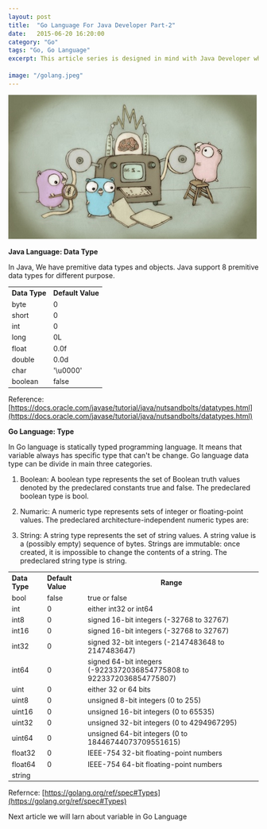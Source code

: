 ```yaml
---
layout: post
title:  "Go Language For Java Developer Part-2"
date:   2015-06-20 16:20:00
category: "Go"
tags: "Go, Go Language"
excerpt: This article series is designed in mind with Java Developer who would like to learn Go Language. 

image: "/golang.jpeg"
---
```


<img src="/assets/images/posts/golang.jpeg" alt="Go Language For Java Developer" title="Go Language For Java Developer" class="img-responsive">

**Java Language: Data Type**

In Java, We have premitive data types and objects. Java support 8 premitive data types for different purpose. 

<table >
<tbody><tr>
<th id="h1" align="left"><strong>Data Type</strong></th>
<th id="h2" align="left"><strong>Default Value</strong></th>
</tr>
<tr>
<td >byte</td>
<td >0</td>
</tr>
<tr>
<td >short</td>
<td >0</td>
</tr>
<tr>
<td >int</td>
<td >0</td>
</tr>
<tr>
<td >long</td>
<td >0L</td>
</tr>
<tr>
<td >float</td>
<td >0.0f</td>
</tr>
<tr>
<td >double</td>
<td >0.0d</td>
</tr>
<tr>
<td >char</td>
<td >'\u0000'</td>
</tr>
<tr>
<td >boolean</td>
<td >false</td>
</tr>
</tbody></table>

Reference: [https://docs.oracle.com/javase/tutorial/java/nutsandbolts/datatypes.html](https://docs.oracle.com/javase/tutorial/java/nutsandbolts/datatypes.html)

**Go Language: Type**

In Go language is statically typed programming language. It means that variable always has specific type that can't be change. Go language data type can be divide in main three categories. 

1. Boolean: A boolean type represents the set of Boolean truth values denoted by the predeclared constants true and false. The predeclared boolean type is bool.

2. Numaric: A numeric type represents sets of integer or floating-point values. The predeclared architecture-independent numeric types are:

3. String: A string type represents the set of string values. A string value is a (possibly empty) sequence of bytes. Strings are immutable: once created, it is impossible to change the contents of a string. The predeclared string type is string.


<table>
	<tr>
		<th id="h1" align="left"><strong>Data Type</strong></th>
		<th id="h2" align="left"><strong>Default Value</strong></th>
		<th>Range</th>
	</tr>
	<tr>
		<td >bool</td>
		<td >false</td>
		<td>true or false</td>
	</tr>
	<tr>
		<td >int</td>
		<td >0</td>
		<td>either int32 or int64</td>
	</tr>
	<tr>
		<td >int8</td>
		<td >0</td>
		<td>signed 16-bit integers (-32768 to 32767)</td>
	</tr>
	<tr>
		<td >int16</td>
		<td >0</td>
		<td>signed 16-bit integers (-32768 to 32767)</td>
	</tr>
	<tr>
		<td >int32</td>
		<td >0</td>
		<td>signed 32-bit integers (-2147483648 to 2147483647)</td>
	</tr>
	<tr>
		<td >int64</td>
		<td >0</td>
		<td>signed 64-bit integers (-9223372036854775808 to 9223372036854775807)</td>
	</tr>
	<tr>
		<td >uint</td>
		<td >0</td>
		<td>either 32 or 64 bits</td>
	</tr>
	<tr>
		<td >uint8</td>
		<td >0</td>
		<td>unsigned  8-bit integers (0 to 255)</td>
	</tr>
	<tr>
		<td >uint16</td>
		<td >0</td>
		<td>unsigned 16-bit integers (0 to 65535)</td>
	</tr>
	<tr>
		<td >uint32</td>
		<td >0</td>
		<td>unsigned 32-bit integers (0 to 4294967295)</td>
	</tr>
	<tr>
		<td >uint64</td>
		<td >0</td>
		<td>unsigned 64-bit integers (0 to 18446744073709551615)</td>
	</tr>
	<tr>
		<td >float32</td>
		<td >0</td>
		<td>IEEE-754 32-bit floating-point numbers</td>
	</tr>										
	<tr>
		<td >float64</td>
		<td >0</td>
		<td>IEEE-754 64-bit floating-point numbers</td>
	</tr>										
	<tr>
		<td >string</td>
		<td ></td>
		<td></td>
	</tr>										
</table>

Refernce: [https://golang.org/ref/spec#Types](https://golang.org/ref/spec#Types)

Next article we will larn about variable in Go Language